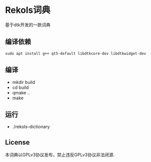 # Rekols词典

基于dtk开发的一款词典

## 编译依赖

`sudo apt install g++ qt5-default libdtkcore-dev libdtkwidget-dev`

## 编译

* mkdir build
* cd build
* qmake ..
* make

## 运行

* ./rekols-dictionary

## License

本词典以GPLv3协议发布，禁止违反GPLv3协议非法闭源.
